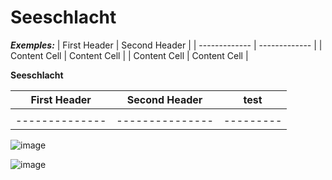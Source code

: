 # Seeschlacht
**_Exemples:_**
| First Header  | Second Header |
| ------------- | ------------- |
| Content Cell  | Content Cell  |
| Content Cell  | Content Cell  |

**Seeschlacht**



| First Header  | Second Header | test    |
| --------------|---------------|---------|
|               |               |         |
| --------------|---------------|---------|


![image](https://user-images.githubusercontent.com/73691422/99147846-67909800-2684-11eb-9483-3cf9acfef7c3.png)


![image](https://user-images.githubusercontent.com/73691422/99147894-b2aaab00-2684-11eb-91b2-d63371f36e04.png)
